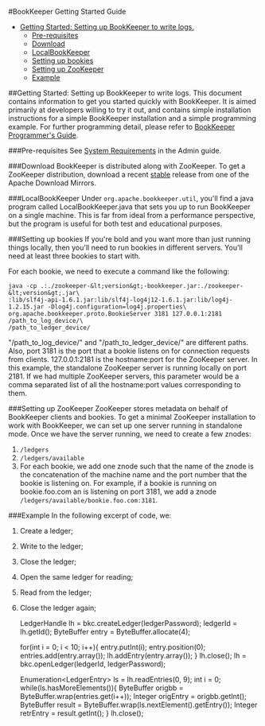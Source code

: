 <!--
Copyright 2002-2004 The Apache Software Foundation

Licensed under the Apache License, Version 2.0 (the "License");
you may not use this file except in compliance with the License.
You may obtain a copy of the License at

http://www.apache.org/licenses/LICENSE-2.0

Unless required by applicable law or agreed to in writing, software
distributed under the License is distributed on an "AS IS" BASIS,
WITHOUT WARRANTIES OR CONDITIONS OF ANY KIND, either express or implied.
See the License for the specific language governing permissions and
limitations under the License.
//-->

#BookKeeper Getting Started Guide

* [Getting Started: Setting up BookKeeper to write logs.](#bk_GettingStarted)
    * [Pre-requisites](#bk_Prerequisites)
    * [Download](#bk_Download)
    * [LocalBookKeeper](#bk_localBK)
    * [Setting up bookies](#bk_setupBookies)
    * [Setting up ZooKeeper](#bk_setupZK)
    * [Example](#bk_example)

<a name="bk_GettingStarted"></a>

##Getting Started: Setting up BookKeeper to write logs.
This document contains information to get you started quickly with
BookKeeper. It is aimed primarily at developers willing to try it out, and
contains simple installation instructions for a simple BookKeeper installation
and a simple programming example. For further programming detail, please refer to 
[BookKeeper Programmer's Guide](bookkeeperProgrammer.html).

<a name="bk_Prerequisites"></a>

###Pre-requisites
See [System Requirements](bookkeeperConfig.html#bk_sysReq) in the Admin guide.

<a name="bk_Download"></a>

###Download
BookKeeper is distributed along with ZooKeeper. To get a ZooKeeper distribution, 
download a recent [stable](http://zookeeper.apache.org/releases.html)
release from one of the Apache Download Mirrors.

<a name="bk_localBK"></a>

###LocalBookKeeper
Under `org.apache.bookkeeper.util`, you'll find a java program
called LocalBookKeeper.java that sets you up to run BookKeeper on a 
single machine. This is far from ideal from a performance perspective,
but the program is useful for both test and educational purposes.

<a name="bk_setupBookies"></a>

###Setting up bookies
If you're bold and you want more than just running things locally, then
you'll need to run bookies in different servers. You'll need at least three bookies
to start with.  

For each bookie, we need to execute a command like the following:

    java -cp .:./zookeeper-&lt;version&gt;-bookkeeper.jar:./zookeeper-&lt;version&gt;.jar\
    :lib/slf4j-api-1.6.1.jar:lib/slf4j-log4j12-1.6.1.jar:lib/log4j-1.2.15.jar -Dlog4j.configuration=log4j.properties\ 
    org.apache.bookkeeper.proto.BookieServer 3181 127.0.0.1:2181 /path_to_log_device/\
    /path_to_ledger_device/


"/path_to_log_device/" and "/path_to_ledger_device/" are different paths. Also, port 3181
is the port that a bookie listens on for connection requests from clients. 127.0.0.1:2181 is the hostname:port 
for the ZooKeeper server. In this example, the standalone ZooKeeper server is running locally on port 2181.
If we had multiple ZooKeeper servers, this parameter would be a comma separated list of all the hostname:port
values corresponding to them.

<a name="bk_setupZK"></a>

###Setting up ZooKeeper
ZooKeeper stores metadata on behalf of BookKeeper clients and bookies. To get a minimal 
ZooKeeper installation to work with BookKeeper, we can set up one server running in
standalone mode. Once we have the server running, we need to create a few znodes:

1. `/ledgers`
1. `/ledgers/available`
1. For each bookie, we add one znode such that the name of the znode is the
   concatenation of the machine name and the port number that the bookie is 
   listening on. For example, if a bookie is running on bookie.foo.com an is listening 
   on port 3181, we add a znode `/ledgers/available/bookie.foo.com:3181`.

<a name="bk_example"></a>

###Example
In the following excerpt of code, we:

1. Create a ledger;
1. Write to the ledger;
1. Close the ledger;
1. Open the same ledger for reading;
1. Read from the ledger;
1. Close the ledger again;


    LedgerHandle lh = bkc.createLedger(ledgerPassword);
    ledgerId = lh.getId();
    ByteBuffer entry = ByteBuffer.allocate(4);
    
    for(int i = 0; i &lt; 10; i++){
	    entry.putInt(i);
	    entry.position(0);
	    entries.add(entry.array());
	    lh.addEntry(entry.array());
    }
    lh.close();
    lh = bkc.openLedger(ledgerId, ledgerPassword);
    
    Enumeration&lt;LedgerEntry&gt; ls = lh.readEntries(0, 9);
    int i = 0;
    while(ls.hasMoreElements()){
        ByteBuffer origbb = ByteBuffer.wrap(entries.get(i++));
        Integer origEntry = origbb.getInt();
        ByteBuffer result = ByteBuffer.wrap(ls.nextElement().getEntry());
        Integer retrEntry = result.getInt();
    }
    lh.close();
